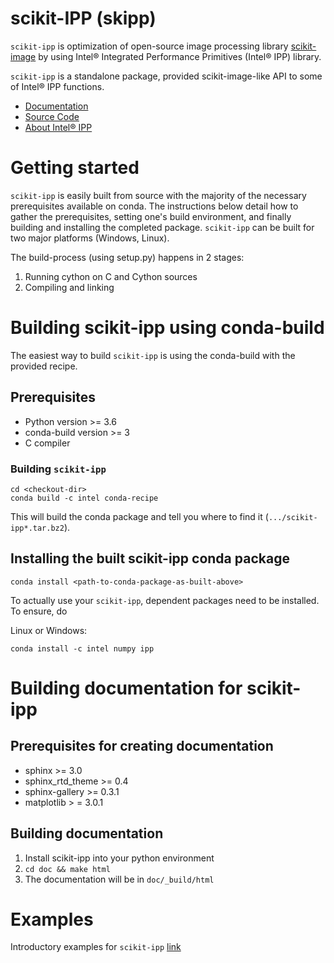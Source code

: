 # scikit-IPP (skipp)
`scikit-ipp` is optimization of open-source image processing library [scikit-image](https://scikit-image.org/) by using Intel® Integrated Performance Primitives (Intel® IPP) library.

`scikit-ipp` is a standalone package, provided scikit-image-like API to some of Intel® IPP functions.

- [Documentation](https://github.intel.com/pages/SAT/scikit-ipp/)
- [Source Code](https://github.intel.com/SAT/scikit-ipp)
- [About Intel® IPP](https://software.intel.com/en-us/intel-ipp)


# Getting started
`scikit-ipp` is easily built from source with the majority of the necessary prerequisites available on conda.  The instructions below detail how to gather the prerequisites, setting one's build environment, and finally building and installing the completed package.  `scikit-ipp` can be built for two major platforms (Windows, Linux).

The build-process (using setup.py) happens in 2 stages:
1. Running cython on C and Cython sources
2. Compiling and linking


# Building scikit-ipp using conda-build
The easiest way to build `scikit-ipp` is using the conda-build with the provided recipe.

## Prerequisites
* Python version >= 3.6
* conda-build version >= 3
* C compiler

### Building `scikit-ipp`
````
cd <checkout-dir>
conda build -c intel conda-recipe
````

This will build the conda package and tell you where to find it (```.../scikit-ipp*.tar.bz2```).

## Installing the built scikit-ipp conda package
```
conda install <path-to-conda-package-as-built-above>
```
To actually use your `scikit-ipp`, dependent packages need to be installed. To ensure, do

Linux or Windows:
```
conda install -c intel numpy ipp
```
# Building documentation for scikit-ipp
## Prerequisites for creating documentation
* sphinx >= 3.0
* sphinx_rtd_theme >= 0.4
* sphinx-gallery >= 0.3.1
* matplotlib > = 3.0.1

## Building documentation
1. Install scikit-ipp into your python environment
2. ```cd doc && make html```
3. The documentation will be in ```doc/_build/html```

# Examples
Introductory examples for `scikit-ipp` [link](examples/scikit-ipp_examples.ipynb)
